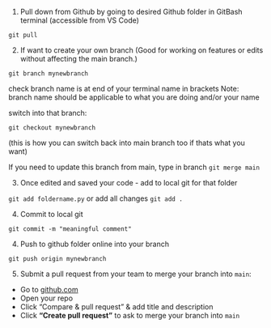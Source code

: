 
1. Pull down from Github by going to desired Github folder in GitBash terminal (accessible from VS Code)

`git pull`

2. If want to create your own branch (Good for working on features or edits without affecting the main branch.)

`git branch mynewbranch`

check branch name is at end of your terminal name in brackets
Note: branch name should be applicable to what you are doing and/or your name

switch into that branch:

`git checkout mynewbranch`

(this is how you can switch back into main branch too if thats what you want)

If you need to update this branch from main, type in branch
`git merge main`

3. Once edited and saved your code - add to local git for that folder

`git add foldername.py` or add all changes `git add .`

4. Commit to local git

`git commit -m "meaningful comment"`

4. Push to github folder online into your branch

`git push origin mynewbranch`

5. Submit a pull request from your team to merge your branch into `main`: 
 - Go to [github.com](https://github.com)
 - Open your repo
- Click “Compare & pull request” & add  title and  description
- Click **“Create pull request”** to ask to merge your branch into `main`



